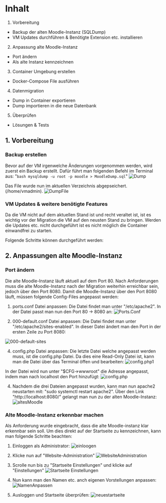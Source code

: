 # Inhalt
1. Vorbereitung
- Backup der alten Moodle-Instanz (SQLDump)
- VM Updates durchführen & Benötigte Extension etc. installieren

2. Anpassung alte Moodle-Instanz
- Port ändern
- Als alte Instanz kennzeichnen

3. Container Umgebung erstellen
- Docker-Compose File ausführen

4. Datenmigration
- Dump in Container exportieren
- Dump importieren in die neue Datenbank

5. Überprüfen
- Lösungen & Tests

## 1. Vorbereitung
### Backup erstellen
Bevor auf der VM irgenwelche Änderungen vorgenommen werden, wird zuerst ein Backup erstellt.
Dafür führt man folgenden Befehl im Terminal aus: "```bash mysqldump -u root -p moodle > MoodleDump.sql```" 
![Dump](https://github.com/markokokoko/Modul_169-Projekt/blob/main/Bilder/Dump.png)

Das File wurde nun im aktuellen Verzeichnis abgepseichert. (/home/vmadmin).
![DumpFile](https://github.com/markokokoko/Modul_169-Projekt/blob/main/Bilder/dumpFile.png)

### VM Updates & weitere benötigte Features
Da die VM nicht auf dem aktuellen Stand ist und recht veraltet ist, ist es wichtig vor der Migration die VM auf den neusten Stand zu bringen. Werden die Updates etc. nicht durchgeführt ist es nicht möglich die Container einwandfrei zu starten.

Folgende Schritte können durchgeführt werden:



## 2. Anpassungen alte Moodle-Instanz
### Port ändern
Die alte Moodle-Instanz läuft aktuell auf dem Port 80. Nach Anforderungen muss die alte Moodle-Instanz nach der Migration weiterhin erreichbar sein, jedoch über den Port 8080. 
Damit die Moodle-Instanz über den Port 8080 läuft, müssen folgende Config-Files angepasst werden:

1. ports.conf Datei anpassen:
Die Datei findet man unter "/etc/apache2". In der Datei passt man nun den Port 80 -> 8080 an:
![Ports.Conf](https://github.com/markokokoko/Modul_169-Projekt/blob/main/Bilder/ports.conf.png)

2. 000-default.conf Datei anpassen:
Die Datei findet man unter "/etc/apache2/sites-enabled". In dieser Datei ändert man den Port in der ersten Zeile zu Port 8080:

![000-default-sites](https://github.com/markokokoko/Modul_169-Projekt/blob/main/Bilder/000-default.conf.png)

4. config.php Datei anpassen:
Die letzte Datei welche angepasst werden muss, ist die config.php Datei. Da dies eine Read-Only Datei ist, kann man die Datei über das Terminal öffen und bearbeiten:
![config.php1](https://github.com/markokokoko/Modul_169-Projekt/blob/main/Bilder/config.php.png)

In der Datei wird nun unter "$CFG->wwwroot" die Adresse angepasst, indem man nach localhost den Port hinzufügt:
![config.php](https://github.com/markokokoko/Modul_169-Projekt/blob/main/Bilder/config.phpAendern.png)

4. Nachdem die drei Dateien angepasst wurden, kann man nun apache2 neustarten mit: "sudo systemctl restart apache2". 
Über den Link "http://localhost:8080/" gelangt man nun zu der alten Moodle-Instanz:
![altesMoodle](https://github.com/markokokoko/Modul_169-Projekt/blob/main/Bilder/altes_moodle.png)

### Alte Moodle-Instanz erkennbar machen
Als Anforderung wurde eingebracht, dass die alte Moodle-instanz klar erkennbar sein soll.
Um dies direkt auf der Startseite zu kennzeichnen, kann man folgende Schritte beachten:

1. Einloggen als Administrator:
![einloogen](https://github.com/markokokoko/Modul_169-Projekt/blob/main/Bilder/Loginaltesmoodle.png)

2. Klicke nun auf "Website-Administration"
![WebsiteAdministration](https://github.com/markokokoko/Modul_169-Projekt/blob/main/Bilder/Website_Administration.png)

3. Scrolle nun bis zu "Startseite Einstellungen" und klicke auf "Einstellungen"
![Startseite Einstellungen](https://github.com/markokokoko/Modul_169-Projekt/blob/main/Bilder/Startseite_Einstellung.png)

4. Nun kann man den Namen etc. anch eigenen Vorstellungen anpassen:
![NamenAnpassen](https://github.com/markokokoko/Modul_169-Projekt/blob/main/Bilder/namenaendern.png)

5. Ausloggen und Startseite überprüfen:
![neuestartseite](https://github.com/markokokoko/Modul_169-Projekt/blob/main/Bilder/neuestartseite.png)


